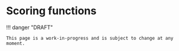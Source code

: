# Scoring functions

!!! danger "DRAFT"

    This page is a work-in-progress and is subject to change at any moment.

